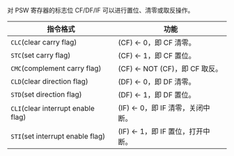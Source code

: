 对 PSW 寄存器的标志位 CF/DF/IF 可以进行置位、清零或取反操作。

|指令格式|功能|
|-|-|
|`CLC`(clear carry flag)|(CF) &larr; 0，即 CF 清零。|
|`STC`(set carry flag)|(CF) &larr; 1，即 CF 置位。|
|`CMC`(complement carry flag)|(CF) &larr; NOT (CF)，即 CF 取反。|
|`CLD`(clear direction flag)|(DF) &larr; 0，即 DF 清零。|
|`STD`(set direction flag)|(DF) &larr; 1，即 DF 置位。|
|`CLI`(clear interrupt enable flag)|(IF) &larr; 0，即 IF 清零，关闭中断。|
|`STI`(set interrupt enable flag)|(IF) &larr; 1，即 IF 置位，打开中断。|
